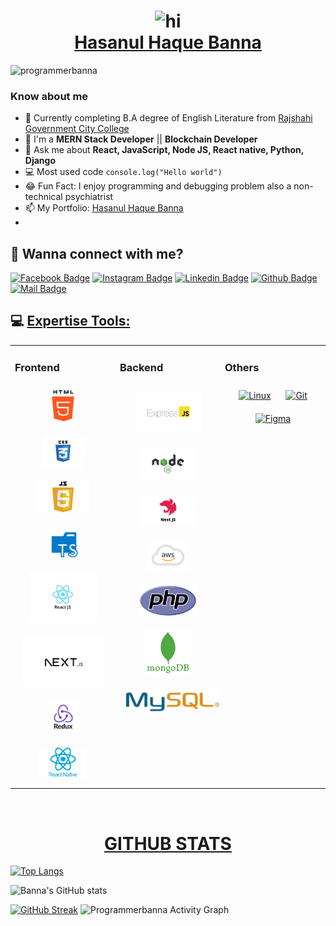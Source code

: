 # <h1 align="center"><img src="hello.gif" width="28px" alt="hi"><br/> [Hasanul Haque Banna](https://hasanulhaquebanna.com) </h1>

<p align="left"> <img src="https://komarev.com/ghpvc/?username=programmerbanna&label=Profile%20views&color=0e75b6&style=flat" alt="programmerbanna" /> </p>

### Know about me

- 🏫 Currently completing B.A degree of English Literature from [Rajshahi Government City College](https://rgcc.ac.bd)
- 🌱 I'm a **MERN Stack Developer** || **Blockchain Developer**
- 💬 Ask me about **React, JavaScript, Node JS, React native, Python, Django**
- 💻 Most used code `console.log("Hello world")`
- 😂 Fun Fact: I enjoy programming and debugging problem also a non-technical psychiatrist
- 📫 My Portfolio: [Hasanul Haque Banna](https://hasanulhaquebanna.com)
-

## 🚀 Wanna connect with me?

[![Facebook Badge](https://img.shields.io/badge/Facebook-1877F2?style=for-the-badge&logo=facebook&logoColor=white)](https://facebook.com/iamfreelancerbanna)
[![Instagram Badge](https://img.shields.io/badge/Instagram-E4405F?style=for-the-badge&logo=instagram&logoColor=white)](https://instagram.com/freelancerbanna)
[![Linkedin Badge](https://img.shields.io/badge/LinkedIn-0077B5?style=for-the-badge&logo=linkedin&logoColor=white)](https://linkedin.com/in/hasanulhaquebanna)
[![Github Badge](https://img.shields.io/badge/GitHub-100000?style=for-the-badge&logo=github&logoColor=white)](https://github.com/programmerbanna)
[![Mail Badge](https://img.shields.io/badge/Gmail-D14836?style=for-the-badge&logo=gmail&logoColor=white)](mailto:hasanulhaquebanna@gmail.com)

## 💻 [Expertise Tools:](#)

<table><tr><td valign="top" width="33%">

### Frontend

<div align="center">
<img style="margin: 10px" src="/assets/html.png" height="50" />
<img style="margin: 10px" src="/assets/css.png" height="50" />
<img style="margin: 10px" src="/assets/javascript.png" height="50" />
<img style="margin: 10px" src="/assets/typescript.png" height="50" />
<img style="margin: 10px; height:80px;" src="/assets/reactjs.png" height="50" />
<img style="margin: 10px; height:80px;" src="/assets/nextjs.png" height="50" />
<img style="margin: 10px" src="/assets/redux.png" height="50" />
<img style="margin: 10px" src="/assets/react-native.png" height="50" />
</div>

</td><td valign="top" width="33%">

### Backend

<div align="center">
<img style="margin: 10px" src="/assets/express.png" height="70" />
<img style="margin: 10px" src="/assets/nodejs.png" height="50" />
<img style="margin: 10px" src="/assets/nestjs.png" height="50" />
<img style="margin: 10px" src="/assets/aws.png" height="50" />
<img style="margin: 10px" src="/assets/php.png" height="50" />
<img style="margin: 10px" src="/assets/mongodb.png" height="70" />
<img style="margin: 10px" src="/assets/mysql.png" height="40" />
</div>

</td><td valign="top" width="33%">

### Others

<div align="center">
<a href="https://www.linux.org/" target="_blank"><img style="margin: 10px" src="https://profilinator.rishav.dev/skills-assets/linux-original.svg" alt="Linux" height="50" /></a>
<a href="https://github.com/" target="_blank"><img style="margin: 10px" src="https://profilinator.rishav.dev/skills-assets/git-scm-icon.svg" alt="Git" height="50" /></a>
<a href="https://www.figma.com/" target="_blank"><img style="margin: 10px" src="https://profilinator.rishav.dev/skills-assets/figma-icon.svg" alt="Figma" height="50" /></a>
</div>

</td></tr></table>

<br/>

<!-- ### Language
[![HTML Badge](https://img.shields.io/badge/HTML5-E34F26?style=for-the-badge&logo=html5&logoColor=white)](#)
[![Javascript Badge](https://img.shields.io/badge/JavaScript-F7DF1E?style=for-the-badge&logo=javascript&logoColor=black)](#)
[![Typescript Badge](https://img.shields.io/badge/typeScript-0078D6?style=for-the-badge&logo=typeScript&logoColor=white)](#)
[![Jquery Badge](https://img.shields.io/badge/jQuery-0769AD?style=for-the-badge&logo=jquery&logoColor=white)](#)
[![Python Badge](https://img.shields.io/badge/Python-14354C?style=for-the-badge&logo=python&logoColor=white)](#)
[![GraphQL Badge](https://img.shields.io/badge/-GraphQl-e535ab?style=for-the-badge&labelColor=black&logo=node.js&logoColor=e535ab)](#)

### CSS/Frameworks
[![CSS Badge](https://img.shields.io/badge/CSS3-1572B6?style=for-the-badge&logo=css3&logoColor=white)](#)
[![SASS Badge](https://img.shields.io/badge/Sass-CC6699?style=for-the-badge&logo=sass&logoColor=white)](#)
[![Bootstrap Badge](https://img.shields.io/badge/Bootstrap-563D7C?style=for-the-badge&logo=bootstrap&logoColor=white)](#)
[![Tailwind Badge](https://img.shields.io/badge/Tailwind_CSS-38B2AC?style=for-the-badge&logo=tailwind-css&logoColor=white)](#)
[![Styled Badge](https://img.shields.io/badge/styled--components-DB7093?style=for-the-badge&logo=styled-components&logoColor=white)](#)
[![Material UI Badge](https://img.shields.io/badge/Material--UI-0081CB?style=for-the-badge&logo=material-ui&logoColor=white)](#)

### Frontend (With Framework)
[![React Badge](https://img.shields.io/badge/React-20232A?style=for-the-badge&logo=react&logoColor=61DAFB)](#)
[![Next Badge](https://img.shields.io/badge/NextJS-000?style=for-the-badge&logo=nextjs&logoColor=61DAFB)](#)

### Backend (With Framework)
[![Node Badge](https://img.shields.io/badge/Node.js-43853D?style=for-the-badge&logo=node.js&logoColor=white)](#)
[![Express.js Badge](https://img.shields.io/badge/Express.js-000000?style=for-the-badge&logo=express&logoColor=white)](#)
[![NestJS](https://img.shields.io/badge/nestjs-%23E0234E.svg?style=for-the-badge&logo=nestjs&logoColor=white)](#)
[![Django Badge](https://img.shields.io/badge/Django-092E20?style=for-the-badge&logo=django&logoColor=white)](#)
[![Django Rest Badge](	https://img.shields.io/badge/django%20rest-ff1709?style=for-the-badge&logo=django&logoColor=white)](#)

### Database (With ORM)
[![Prisma](https://img.shields.io/badge/Prisma-3982CE?style=for-the-badge&logo=Prisma&logoColor=white)](#)
[![MongoDB Badge](https://img.shields.io/badge/MongoDB-4EA94B?style=for-the-badge&logo=mongodb&logoColor=white)](#)
[![Mysql Badge](https://img.shields.io/badge/MySQL-005C84?style=for-the-badge&logo=mysql&logoColor=white)](#)
[![Firebase Badge](https://img.shields.io/badge/firebase-ffca28?style=for-the-badge&logo=firebase&logoColor=black)](#)

### CI/CD
[![GitHub](https://img.shields.io/badge/github-%23121011.svg?style=for-the-badge&logo=github&logoColor=white)](#)
[![Bitbucket](https://img.shields.io/badge/bitbucket-%230047B3.svg?style=for-the-badge&logo=bitbucket&logoColor=white)](#)
[![Docker Badge](https://img.shields.io/badge/Docker-2CA5E0?style=for-the-badge&logo=docker&logoColor=white)](#)

### Design (Utilities)
[![Figma Badge](https://img.shields.io/badge/Figma-F24E1E?style=for-the-badge&logo=figma&logoColor=white)](#)
[![Adobe XD Badge](https://img.shields.io/badge/Adobe%20XD-470137?style=for-the-badge&logo=Adobe%20XD&logoColor=#FF61F6)](#)
[![Framer Badge](	https://img.shields.io/badge/Framer-black?style=for-the-badge&logo=framer&logoColor=blue)](#)
[![Chartjs Badge](https://img.shields.io/badge/Chart.js-FF6384?style=for-the-badge&logo=chartdotjs&logoColor=white)](#)

 -->

## <h1 align="center">[GITHUB STATS](#)</h1>

[![Top Langs](https://github-readme-stats.vercel.app/api/top-langs/?username=programmerbanna&show_icons=true&theme=radical)](https://github.com/anuraghazra/github-readme-stats)

![Banna's GitHub stats](https://github-readme-stats.vercel.app/api?username=programmerbanna&layout=compact&show_icons=true&theme=radical)

[![GitHub Streak](https://github-readme-streak-stats.herokuapp.com/?user=programmerbanna&currStreakNum=2FD3EB&fire=pink&sideLabels=F00&date_format=[Y.]n.j&layout=compact&show_icons=true&theme=radical)](https://git.io/streak-stats)</td>
<img alt="Programmerbanna Activity Graph" src="https://activity-graph.herokuapp.com/graph?username=programmerbanna&bg_color=0D1117&color=5BCDEC&line=5BCDEC&point=FFFFFF&hide_border=true" />
